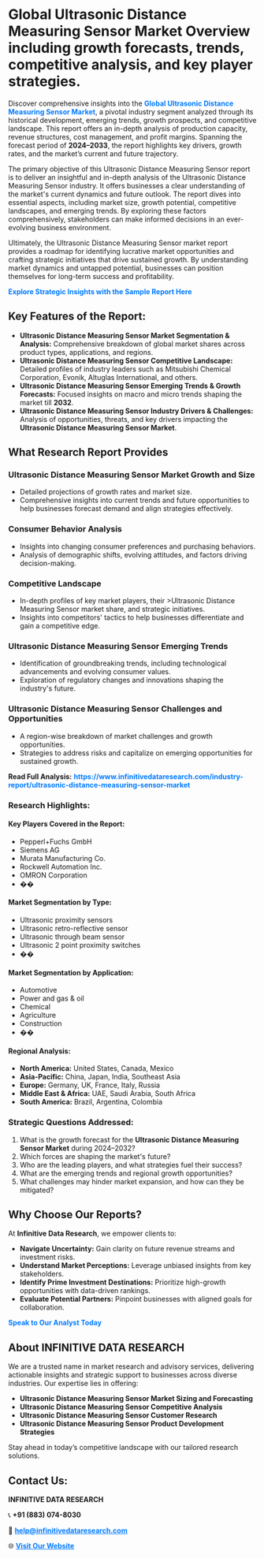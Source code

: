 <h1>Global Ultrasonic Distance Measuring Sensor Market Overview including growth forecasts, trends, competitive analysis, and key player strategies.</h1>
<p>
Discover comprehensive insights into the 
<a href="https://www.infinitivedataresearch.com/industry-report/ultrasonic-distance-measuring-sensor-market" rel="dofollow" style="color: #007BFF; text-decoration: none;"><strong>Global Ultrasonic Distance Measuring Sensor Market</strong></a>, a pivotal industry segment analyzed through its historical development, emerging trends, growth prospects, and competitive landscape. This report offers an in-depth analysis of production capacity, revenue structures, cost management, and profit margins. Spanning the forecast period of <strong>2024–2033</strong>, the report highlights key drivers, growth rates, and the market’s current and future trajectory.
</p>
<p>
The primary objective of this Ultrasonic Distance Measuring Sensor report is to deliver an insightful and in-depth analysis of the Ultrasonic Distance Measuring Sensor industry. It offers businesses a clear understanding of the market's current dynamics and future outlook. The report dives into essential aspects, including market size, growth potential, competitive landscapes, and emerging trends. By exploring these factors comprehensively, stakeholders can make informed decisions in an ever-evolving business environment.
</p>
<p>
Ultimately, the Ultrasonic Distance Measuring Sensor market report provides a roadmap for identifying lucrative market opportunities and crafting strategic initiatives that drive sustained growth. By understanding market dynamics and untapped potential, businesses can position themselves for long-term success and profitability.
</p>
<p>
<a href="https://www.infinitivedataresearch.com/request-sample/reportId=108667" style="color: #007BFF; text-decoration: none;"><strong>Explore Strategic Insights with the Sample Report Here</strong></a>
</p>

<h2>Key Features of the Report:</h2>
<ul>
<li><strong>Ultrasonic Distance Measuring Sensor Market Segmentation & Analysis:</strong> Comprehensive breakdown of global market shares across product types, applications, and regions.</li>
<li><strong>Ultrasonic Distance Measuring Sensor Competitive Landscape:</strong> Detailed profiles of industry leaders such as Mitsubishi Chemical Corporation, Evonik, Altuglas International, and others.</li>
<li><strong>Ultrasonic Distance Measuring Sensor Emerging Trends & Growth Forecasts:</strong> Focused insights on macro and micro trends shaping the market till <strong>2032</strong>.</li>
<li><strong>Ultrasonic Distance Measuring Sensor Industry Drivers & Challenges:</strong> Analysis of opportunities, threats, and key drivers impacting the <strong>Ultrasonic Distance Measuring Sensor Market</strong>.</li>
</ul>

<h2>What Research Report Provides</h2>
<h3>Ultrasonic Distance Measuring Sensor Market Growth and Size</h3>
<ul>
<li>Detailed projections of growth rates and market size.</li>
<li>Comprehensive insights into current trends and future opportunities to help businesses forecast demand and align strategies effectively.</li>
</ul>

<h3>Consumer Behavior Analysis</h3>
<ul>
<li>Insights into changing consumer preferences and purchasing behaviors.</li>
<li>Analysis of demographic shifts, evolving attitudes, and factors driving decision-making.</li>
</ul>

<h3>Competitive Landscape</h3>
<ul>
<li>In-depth profiles of key market players, their >Ultrasonic Distance Measuring Sensor market share, and strategic initiatives.</li>
<li>Insights into competitors' tactics to help businesses differentiate and gain a competitive edge.</li>
</ul>

<h3>Ultrasonic Distance Measuring Sensor Emerging Trends</h3>
<ul>
<li>Identification of groundbreaking trends, including technological advancements and evolving consumer values.</li>
<li>Exploration of regulatory changes and innovations shaping the industry's future.</li>
</ul>

<h3>Ultrasonic Distance Measuring Sensor Challenges and Opportunities</h3>
<ul>
<li>A region-wise breakdown of market challenges and growth opportunities.</li>
<li>Strategies to address risks and capitalize on emerging opportunities for sustained growth.</li>
</ul>
<p><strong>Read Full Analysis:</strong> <a href="https://www.infinitivedataresearch.com/industry-report/ultrasonic-distance-measuring-sensor-market" rel="dofollow" style="color: #007BFF; text-decoration: none;"><strong>https://www.infinitivedataresearch.com/industry-report/ultrasonic-distance-measuring-sensor-market</strong></a></p>
<h3>Research Highlights:</h3>
<h4>Key Players Covered in the Report:</h4>
<ul><li>Pepperl+Fuchs GmbH</li><li>Siemens AG</li><li>Murata Manufacturing Co.</li><li>Rockwell Automation Inc.</li><li>OMRON Corporation</li><li>��</li></ul>
<h4>Market Segmentation by Type:</h4>
<ul><li>Ultrasonic proximity sensors</li><li>Ultrasonic retro-reflective sensor</li><li>Ultrasonic through beam sensor</li><li>Ultrasonic 2 point proximity switches</li><li>��</li></ul>
<h4>Market Segmentation by Application:</h4>
<ul><li>Automotive</li><li>Power and gas &amp; oil</li><li>Chemical</li><li>Agriculture</li><li>Construction</li><li>��</li></ul>

<h4>Regional Analysis:</h4>
<ul>
<li><strong>North America:</strong> United States, Canada, Mexico</li>
<li><strong>Asia-Pacific:</strong> China, Japan, India, Southeast Asia</li>
<li><strong>Europe:</strong> Germany, UK, France, Italy, Russia</li>
<li><strong>Middle East & Africa:</strong> UAE, Saudi Arabia, South Africa</li>
<li><strong>South America:</strong> Brazil, Argentina, Colombia</li>
</ul>

<h3>Strategic Questions Addressed:</h3>
<ol>
<li>What is the growth forecast for the <strong>Ultrasonic Distance Measuring Sensor Market</strong> during 2024–2032?</li>
<li>Which forces are shaping the market's future?</li>
<li>Who are the leading players, and what strategies fuel their success?</li>
<li>What are the emerging trends and regional growth opportunities?</li>
<li>What challenges may hinder market expansion, and how can they be mitigated?</li>
</ol>

<h2>Why Choose Our Reports?</h2>
<p>At <strong>Infinitive Data Research</strong>, we empower clients to:</p>
<ul>
<li><strong>Navigate Uncertainty:</strong> Gain clarity on future revenue streams and investment risks.</li>
<li><strong>Understand Market Perceptions:</strong> Leverage unbiased insights from key stakeholders.</li>
<li><strong>Identify Prime Investment Destinations:</strong> Prioritize high-growth opportunities with data-driven rankings.</li>
<li><strong>Evaluate Potential Partners:</strong> Pinpoint businesses with aligned goals for collaboration.</li>
</ul>
<p><a href="https://www.infinitivedataresearch.com/industry-report/ultrasonic-distance-measuring-sensor-market" rel="dofollow" style="color: #007BFF; text-decoration: none;"><strong>Speak to Our Analyst Today</strong></a></p>

<h2>About INFINITIVE DATA RESEARCH</h2>
<p>We are a trusted name in market research and advisory services, delivering actionable insights and strategic support to businesses across diverse industries. Our expertise lies in offering:</p>
<ul>
<li><strong>Ultrasonic Distance Measuring Sensor Market Sizing and Forecasting</strong></li>
<li><strong>Ultrasonic Distance Measuring Sensor Competitive Analysis</strong></li>
<li><strong>Ultrasonic Distance Measuring Sensor Customer Research</strong></li>
<li><strong>Ultrasonic Distance Measuring Sensor Product Development Strategies</strong></li>
</ul>
<p>Stay ahead in today’s competitive landscape with our tailored research solutions.</p>

<h2>Contact Us:</h2>
<p><strong>INFINITIVE DATA RESEARCH</strong></p>
<p>📞 <strong>+91 (883) 074-8030</strong></p>
<p>📧 <strong><a href="mailto:help@infinitivedataresearch.com" style="color: #007BFF;">help@infinitivedataresearch.com</a></strong></p>
<p>🌐 <strong><a href="https://www.infinitivedataresearch.com" rel="dofollow" style="color: #007BFF;">Visit Our Website</a></strong></p>